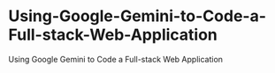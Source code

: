 # Using-Google-Gemini-to-Code-a-Full-stack-Web-Application
Using Google Gemini to Code a Full-stack Web Application

